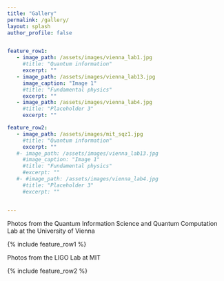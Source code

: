 ```yaml
---
title: "Gallery"
permalink: /gallery/
layout: splash
author_profile: false


feature_row1:
   - image_path: /assets/images/vienna_lab1.jpg
     #title: "Quantum information"
     excerpt: ""
   - image_path: /assets/images/vienna_lab13.jpg
     image_caption: "Image 1"
     #title: "Fundamental physics"
     excerpt: ""
   - image_path: /assets/images/vienna_lab4.jpg
     #title: "Placeholder 3"
     excerpt: ""

feature_row2:
   - image_path: /assets/images/mit_sqz1.jpg
     #title: "Quantum information"
     excerpt: ""
   #- image_path: /assets/images/vienna_lab13.jpg
     #image_caption: "Image 1"
     #title: "Fundamental physics"
     #excerpt: ""
   #- #image_path: /assets/images/vienna_lab4.jpg
     #title: "Placeholder 3"
     #excerpt: ""


---
```


Photos from the Quantum Information Science and Quantum Computation Lab at the University of Vienna

{% include feature_row1 %}

Photos from the LIGO Lab at MIT

{% include feature_row2 %}
